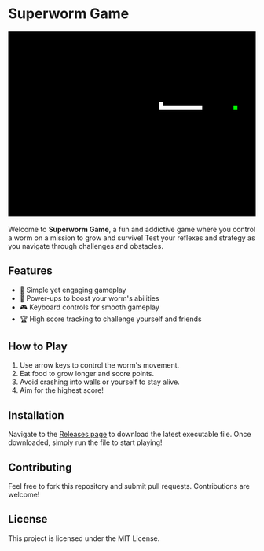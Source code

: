 # Superworm Game

![Game Screenshot](screenshots/screen.png)

Welcome to **Superworm Game**, a fun and addictive game where you control a worm on a mission to grow and survive! Test your reflexes and strategy as you navigate through challenges and obstacles.

## Features
- 🐛 Simple yet engaging gameplay
- 🌟 Power-ups to boost your worm's abilities
- 🎮 Keyboard controls for smooth gameplay
- 🏆 High score tracking to challenge yourself and friends

## How to Play
1. Use arrow keys to control the worm's movement.
2. Eat food to grow longer and score points.
3. Avoid crashing into walls or yourself to stay alive.
4. Aim for the highest score!

## Installation
Navigate to the [Releases page](https://github.com/p4nu/superworm-game/releases) to download the latest executable file. Once downloaded, simply run the file to start playing!

## Contributing
Feel free to fork this repository and submit pull requests. Contributions are welcome!

## License
This project is licensed under the MIT License.
